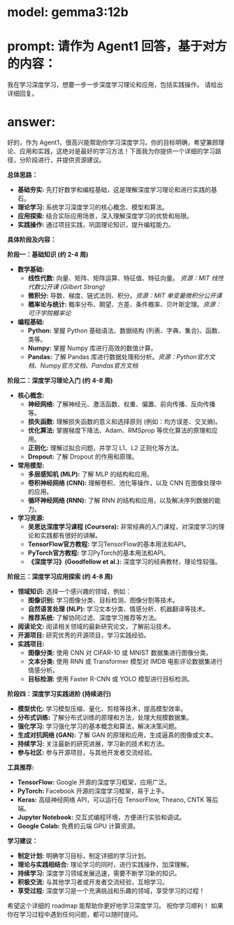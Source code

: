 # model: gemma3:12b
# prompt: 请作为 Agent1 回答，基于对方的内容：
我在学习深度学习，想要一步一步深度学习理论和应用，包括实践操作。
请给出详细回复。
# answer: 
 好的，作为 Agent1，很高兴能帮助你学习深度学习。你的目标明确，希望兼顾理论、应用和实践，这绝对是最好的学习方法！下面我为你提供一个详细的学习路径，分阶段进行，并提供资源建议。

**总体思路：**

* **基础夯实:**  先打好数学和编程基础，这是理解深度学习理论和进行实践的基石。
* **理论学习:** 系统学习深度学习的核心概念、模型和算法。
* **应用探索:**  结合实际应用场景，深入理解深度学习的优势和局限。
* **实践操作:**  通过项目实践，巩固理论知识，提升编程能力。

**具体阶段及内容：**

**阶段一：基础知识 (约 2-4 周)**

* **数学基础:**
    * **线性代数:**  向量、矩阵、矩阵运算、特征值、特征向量。 *资源：MIT 线性代数公开课 (Gilbert Strang)*
    * **微积分:**  导数、梯度、链式法则、积分。*资源：MIT 单变量微积分公开课*
    * **概率论与统计:**  概率分布、期望、方差、条件概率、贝叶斯定理。*资源：可汗学院概率论*
* **编程基础:**
    * **Python:**  掌握 Python 基础语法、数据结构 (列表、字典、集合)、函数、类等。
    * **Numpy:**  掌握 Numpy 库进行高效的数值计算。
    * **Pandas:**  了解 Pandas 库进行数据处理和分析。*资源：Python官方文档、Numpy官方文档、Pandas官方文档*

**阶段二：深度学习理论入门 (约 4-8 周)**

* **核心概念:**
    * **神经网络:**  了解神经元、激活函数、权重、偏置、前向传播、反向传播等。
    * **损失函数:**  理解损失函数的意义和选择原则 (例如：均方误差、交叉熵)。
    * **优化算法:**  掌握梯度下降法、Adam、RMSprop 等优化算法的原理和应用。
    * **正则化:**  理解过拟合问题，并学习 L1、L2 正则化等方法。
    * **Dropout:** 了解 Dropout 的作用和原理。
* **常用模型:**
    * **多层感知机 (MLP):**  了解 MLP 的结构和应用。
    * **卷积神经网络 (CNN):**  理解卷积、池化等操作，以及 CNN 在图像处理中的应用。
    * **循环神经网络 (RNN):**  了解 RNN 的结构和应用，以及解决序列数据的能力。
* **学习资源:**
    * **吴恩达深度学习课程 (Coursera):**  非常经典的入门课程，对深度学习的理论和实践都有很好的讲解。
    * **TensorFlow官方教程:** 学习TensorFlow的基本用法和API。
    * **PyTorch官方教程:** 学习PyTorch的基本用法和API。
    * **《深度学习》(Goodfellow et al.):**  深度学习的经典教材，理论性较强。

**阶段三：深度学习应用探索 (约 4-8 周)**

* **领域知识:**  选择一个感兴趣的领域，例如：
    * **图像识别:**  学习图像分类、目标检测、图像分割等技术。
    * **自然语言处理 (NLP):**  学习文本分类、情感分析、机器翻译等技术。
    * **推荐系统:**  了解协同过滤、深度学习推荐等方法。
* **阅读论文:**  阅读相关领域的最新研究论文，了解前沿技术。
* **开源项目:**  研究优秀的开源项目，学习实践经验。
* **实践项目:**
    * **图像分类:** 使用 CNN 对 CIFAR-10 或 MNIST 数据集进行图像分类。
    * **文本分类:** 使用 RNN 或 Transformer 模型对 IMDB 电影评论数据集进行情感分析。
    * **目标检测:** 使用 Faster R-CNN 或 YOLO 模型进行目标检测。

**阶段四：深度学习实践进阶 (持续进行)**

* **模型优化:**  学习模型压缩、量化、剪枝等技术，提高模型效率。
* **分布式训练:**  了解分布式训练的原理和方法，处理大规模数据集。
* **强化学习:**  学习强化学习的基本概念和算法，解决决策问题。
* **生成对抗网络 (GAN):**  了解 GAN 的原理和应用，生成逼真的图像或文本。
* **持续学习:**  关注最新的研究进展，学习新的技术和方法。
* **参与社区:**  参与开源项目，与其他开发者交流经验。

**工具推荐:**

* **TensorFlow:**  Google 开源的深度学习框架，应用广泛。
* **PyTorch:**  Facebook 开源的深度学习框架，易于上手。
* **Keras:**  高级神经网络 API，可以运行在 TensorFlow, Theano, CNTK 等后端。
* **Jupyter Notebook:**  交互式编程环境，方便进行实验和调试。
* **Google Colab:**  免费的云端 GPU 计算资源。

**学习建议：**

* **制定计划:** 明确学习目标，制定详细的学习计划。
* **理论与实践相结合:**  理论学习的同时，进行实践操作，加深理解。
* **持续学习:**  深度学习领域发展迅速，需要不断学习新的知识。
* **积极交流:**  与其他学习者或开发者交流经验，互相学习。
* **享受过程:**  深度学习是一个充满挑战和乐趣的领域，享受学习的过程！

希望这个详细的 roadmap 能帮助你更好地学习深度学习。 祝你学习顺利！  如果你在学习过程中遇到任何问题，都可以随时提问。

